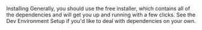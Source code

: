 Installing
Generally, you should use the free installer, which contains all of the dependencies and will get you up and running with a few clicks. See the Dev Environment Setup if you'd like to deal with dependencies on your own.